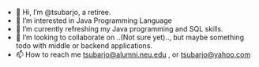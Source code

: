 - 👋 Hi, I’m @tsubarjo, a retiree.
- 👀 I’m interested in Java Programming Language
- 🌱 I’m currently refreshing my Java programming and SQL skills.
- 💞️ I’m looking to collaborate on ..(Not sure yet).., but maybe something todo with middle or backend applications.
- 📫 How to reach me tsubarjo@alumni.neu.edu , or tsubarjo@yahoo.com

<!---
tsubarjo/tsubarjo is a ✨ special ✨ repository because its `README.md` (this file) appears on your GitHub profile.
You can click the Preview link to take a look at your changes.
--->
